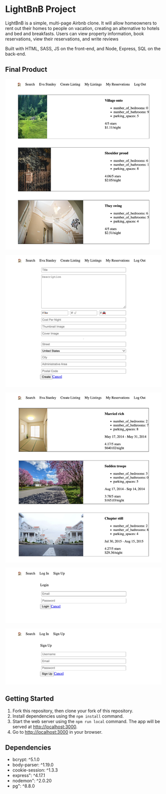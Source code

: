 # LightBnB Project

LightBnB is a simple, multi-page Airbnb clone. It will allow homeowners to rent out their homes to people on vacation, creating an alternative to hotels and bed and breakfasts. Users can view property information, book reservations, view their reservations, and write reviews

Built with HTML, SASS, JS on the front-end, and Node, Express, SQL on the back-end.

## Final Product

!["screenshot of the homepage"](https://github.com/edlynshih/LightBnB/blob/master/docs/homepage.png)

!["screenshot of the create new listing page"](https://github.com/edlynshih/LightBnB/blob/master/docs/create-new-listing.png)

!["screenshot of the my listings page"](https://github.com/edlynshih/LightBnB/blob/master/docs/my-listings.png)

!["screenshot of the login page"](https://github.com/edlynshih/LightBnB/blob/master/docs/login.png)

!["screenshot of the signup page"](https://github.com/edlynshih/LightBnB/blob/master/docs/signup.png)

## Getting Started

1. Fork this repository, then clone your fork of this repository.
2. Install dependencies using the `npm install` command.
3. Start the web server using the `npm run local` command. The app will be served at <http://localhost:3000>.
4. Go to <http://localhost:3000> in your browser.

## Dependencies

- bcrypt: ^5.1.0
- body-parser: ^1.19.0
- cookie-session: ^1.3.3
- express": ^4.17.1
- nodemon": ^2.0.20
- pg": ^8.8.0
